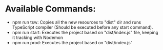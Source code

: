 # Available Commands:

-   npm run tsw: Copies all the new resources to "dist" dir and runs TypeScript compiler (Should be executed before any
    start command).
-   npm run start: Executes the project based on "dist/index.js" file, keeping it tracking with Nodemon
-   npm run prod: Executes the project based on "dist/index.js"

